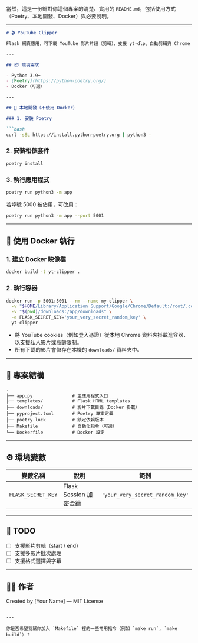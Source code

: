 當然，這是一份針對你這個專案的清楚、實用的 `README.md`，包括使用方式（Poetry、本地開發、Docker）與必要說明。

---

````markdown
# 🎬 YouTube Clipper

Flask 網頁應用，可下載 YouTube 影片片段（剪輯），支援 yt-dlp、自動剪輯與 Chrome 資料夾掛載。

---

## 📦 環境需求

- Python 3.9+
- [Poetry](https://python-poetry.org/)
- Docker（可選）

---

## 🚀 本地開發（不使用 Docker）

### 1. 安裝 Poetry

```bash
curl -sSL https://install.python-poetry.org | python3 -
````

### 2. 安裝相依套件

```bash
poetry install
```

### 3. 執行應用程式

```bash
poetry run python3 -m app
```

若埠號 5000 被佔用，可改用：

```bash
poetry run python3 -m app --port 5001
```

---

## 🐳 使用 Docker 執行

### 1. 建立 Docker 映像檔

```bash
docker build -t yt-clipper .
```

### 2. 執行容器

```bash
docker run -p 5001:5001 --rm --name my-clipper \
  -v "$HOME/Library/Application Support/Google/Chrome/Default:/root/.config/google-chrome/Default:ro" \
  -v "$(pwd)/downloads:/app/downloads" \
  -e FLASK_SECRET_KEY='your_very_secret_random_key' \
  yt-clipper
```

* 將 YouTube cookies（例如登入憑證）從本地 Chrome 資料夾掛載進容器，以支援私人影片或高齡限制。
* 所有下載的影片會儲存在本機的 `downloads/` 資料夾中。

---

## 📁 專案結構

```
.
├── app.py               # 主應用程式入口
├── templates/           # Flask HTML templates
├── downloads/           # 影片下載目錄（Docker 掛載）
├── pyproject.toml       # Poetry 專案定義
├── poetry.lock          # 鎖定依賴版本
├── Makefile             # 自動化指令（可選）
└── Dockerfile           # Docker 設定
```

---

## ⚙️ 環境變數

| 變數名稱               | 說明                 | 範例                              |
| ------------------ | ------------------ | ------------------------------- |
| `FLASK_SECRET_KEY` | Flask Session 加密金鑰 | `'your_very_secret_random_key'` |

---

## 📝 TODO

* [ ] 支援影片剪輯（start / end）
* [ ] 支援多影片批次處理
* [ ] 支援格式選擇與字幕

---

## 🧑‍💻 作者

Created by \[Your Name] — MIT License

```

---

你是否希望我幫你加入 `Makefile` 裡的一些常用指令（例如 `make run`, `make build`）？
```
